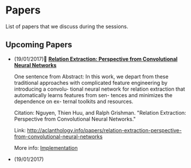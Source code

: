 # Papers 
List of papers that we discuss during the sessions.

## Upcoming Papers
* (19/01/2017):scroll: **[Relation Extraction: Perspective from Convolutional Neural Networks](http://aclanthology.info/papers/relation-extraction-perspective-from-convolutional-neural-networks)**

  One sentence from Abstract: In this work, we depart from these traditional approaches with complicated feature engineering by introducing a convolu- tional neural network for relation extraction that automatically learns features from sen- tences and minimizes the dependence on ex- ternal toolkits and resources.
 
  Citation: Nguyen, Thien Huu, and Ralph Grishman. "Relation Extraction: Perspective from Convolutional Neural Networks."
 
  Link: http://aclanthology.info/papers/relation-extraction-perspective-from-convolutional-neural-networks
  
  More info: [Implementation](https://github.com/hadyelsahar/CNN-RelationExtraction) 

* (19/01/2017)


